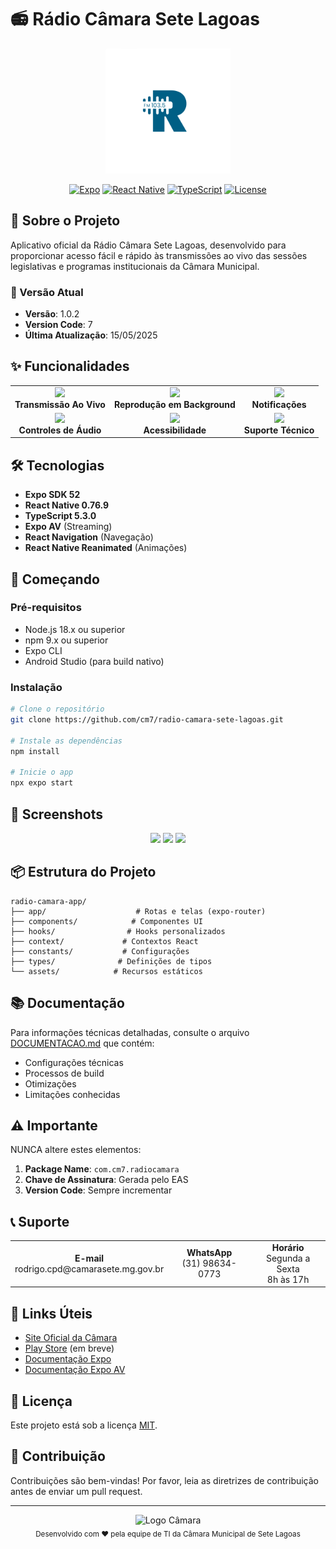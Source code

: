 # 📻 Rádio Câmara Sete Lagoas

<div align="center">
  <img src="assets/images/icon.png" alt="Logo Rádio Câmara" width="200"/>
  
  [![Expo](https://img.shields.io/badge/Expo-000000?style=for-the-badge&logo=expo&logoColor=white)](https://expo.dev)
  [![React Native](https://img.shields.io/badge/React_Native-20232A?style=for-the-badge&logo=react&logoColor=61DAFB)](https://reactnative.dev)
  [![TypeScript](https://img.shields.io/badge/TypeScript-007ACC?style=for-the-badge&logo=typescript&logoColor=white)](https://www.typescriptlang.org)
  [![License](https://img.shields.io/badge/License-MIT-yellow.svg?style=for-the-badge)](LICENSE)
</div>

## 🎯 Sobre o Projeto

Aplicativo oficial da Rádio Câmara Sete Lagoas, desenvolvido para proporcionar acesso fácil e rápido às transmissões ao vivo das sessões legislativas e programas institucionais da Câmara Municipal.

### 📱 Versão Atual
- **Versão**: 1.0.2
- **Version Code**: 7
- **Última Atualização**: 15/05/2025

## ✨ Funcionalidades

<div align="center">
  <table>
    <tr>
      <td align="center">
        <img src="assets/images/features/live.png" width="100"/>
        <br/>
        <b>Transmissão Ao Vivo</b>
      </td>
      <td align="center">
        <img src="assets/images/features/background.png" width="100"/>
        <br/>
        <b>Reprodução em Background</b>
      </td>
      <td align="center">
        <img src="assets/images/features/notifications.png" width="100"/>
        <br/>
        <b>Notificações</b>
      </td>
    </tr>
    <tr>
      <td align="center">
        <img src="assets/images/features/controls.png" width="100"/>
        <br/>
        <b>Controles de Áudio</b>
      </td>
      <td align="center">
        <img src="assets/images/features/accessibility.png" width="100"/>
        <br/>
        <b>Acessibilidade</b>
      </td>
      <td align="center">
        <img src="assets/images/features/support.png" width="100"/>
        <br/>
        <b>Suporte Técnico</b>
      </td>
    </tr>
  </table>
</div>

## 🛠️ Tecnologias

- **Expo SDK 52**
- **React Native 0.76.9**
- **TypeScript 5.3.0**
- **Expo AV** (Streaming)
- **React Navigation** (Navegação)
- **React Native Reanimated** (Animações)

## 🚀 Começando

### Pré-requisitos
- Node.js 18.x ou superior
- npm 9.x ou superior
- Expo CLI
- Android Studio (para build nativo)

### Instalação

```bash
# Clone o repositório
git clone https://github.com/cm7/radio-camara-sete-lagoas.git

# Instale as dependências
npm install

# Inicie o app
npx expo start
```

## 📱 Screenshots

<div align="center">
  <img src="assets/images/screenshots/home.png" width="200"/>
  <img src="assets/images/screenshots/player.png" width="200"/>
  <img src="assets/images/screenshots/help.png" width="200"/>
</div>

## 📦 Estrutura do Projeto

```
radio-camara-app/
├── app/                    # Rotas e telas (expo-router)
├── components/            # Componentes UI
├── hooks/                # Hooks personalizados
├── context/             # Contextos React
├── constants/           # Configurações
├── types/              # Definições de tipos
└── assets/            # Recursos estáticos
```

## 📚 Documentação

Para informações técnicas detalhadas, consulte o arquivo [DOCUMENTACAO.md](./DOCUMENTACAO.md) que contém:
- Configurações técnicas
- Processos de build
- Otimizações
- Limitações conhecidas

## ⚠️ Importante

NUNCA altere estes elementos:
1. **Package Name**: `com.cm7.radiocamara`
2. **Chave de Assinatura**: Gerada pelo EAS
3. **Version Code**: Sempre incrementar

## 📞 Suporte

<div align="center">
  <table>
    <tr>
      <td align="center">
        <b>E-mail</b><br/>
        rodrigo.cpd@camarasete.mg.gov.br
      </td>
      <td align="center">
        <b>WhatsApp</b><br/>
        (31) 98634-0773
      </td>
      <td align="center">
        <b>Horário</b><br/>
        Segunda a Sexta<br/>
        8h às 17h
      </td>
    </tr>
  </table>
</div>

## 🔗 Links Úteis

- [Site Oficial da Câmara](https://www.camarasete.mg.gov.br)
- [Play Store](link-para-play-store) (em breve)
- [Documentação Expo](https://docs.expo.dev)
- [Documentação Expo AV](https://docs.expo.dev/versions/latest/sdk/audio/)

## 📝 Licença

Este projeto está sob a licença [MIT](LICENSE).

## 🤝 Contribuição

Contribuições são bem-vindas! Por favor, leia as diretrizes de contribuição antes de enviar um pull request.

---

<div align="center">
  <img src="assets/images/camara-logo.png" alt="Logo Câmara" width="150"/>
  <br/>
  <sub>Desenvolvido com ❤️ pela equipe de TI da Câmara Municipal de Sete Lagoas</sub>
</div> 